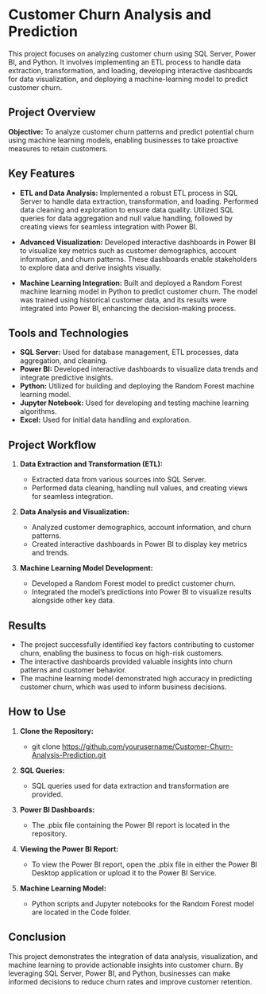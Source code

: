 # Customer Churn Analysis and Prediction

This project focuses on analyzing customer churn using SQL Server, Power BI, and Python. It involves implementing an ETL process to handle data extraction, transformation, and loading, developing interactive dashboards for data visualization, and deploying a machine-learning model to predict customer churn.

## Project Overview

**Objective:** To analyze customer churn patterns and predict potential churn using machine learning models, enabling businesses to take proactive measures to retain customers.

## Key Features

- **ETL and Data Analysis:** Implemented a robust ETL process in SQL Server to handle data extraction, transformation, and loading. Performed data cleaning and exploration to ensure data quality. Utilized SQL queries for data aggregation and null value handling, followed by creating views for seamless integration with Power BI.
  
- **Advanced Visualization:** Developed interactive dashboards in Power BI to visualize key metrics such as customer demographics, account information, and churn patterns. These dashboards enable stakeholders to explore data and derive insights visually.

- **Machine Learning Integration:** Built and deployed a Random Forest machine learning model in Python to predict customer churn. The model was trained using historical customer data, and its results were integrated into Power BI, enhancing the decision-making process.

## Tools and Technologies

- **SQL Server:** Used for database management, ETL processes, data aggregation, and cleaning.
- **Power BI:** Developed interactive dashboards to visualize data trends and integrate predictive insights.
- **Python:** Utilized for building and deploying the Random Forest machine learning model.
- **Jupyter Notebook:** Used for developing and testing machine learning algorithms.
- **Excel:** Used for initial data handling and exploration.

## Project Workflow

1. **Data Extraction and Transformation (ETL):**
   - Extracted data from various sources into SQL Server.
   - Performed data cleaning, handling null values, and creating views for seamless integration.
   
2. **Data Analysis and Visualization:**
   - Analyzed customer demographics, account information, and churn patterns.
   - Created interactive dashboards in Power BI to display key metrics and trends.

3. **Machine Learning Model Development:**
   - Developed a Random Forest model to predict customer churn.
   - Integrated the model’s predictions into Power BI to visualize results alongside other key data.

## Results

- The project successfully identified key factors contributing to customer churn, enabling the business to focus on high-risk customers.
- The interactive dashboards provided valuable insights into churn patterns and customer behavior.
- The machine learning model demonstrated high accuracy in predicting customer churn, which was used to inform business decisions.

## How to Use

1. **Clone the Repository:**
   - git clone https://github.com/yourusername/Customer-Churn-Analysis-Prediction.git

2. **SQL Queries:**
   - SQL queries used for data extraction and transformation are provided.

3. **Power BI Dashboards:**
   - The .pbix file containing the Power BI report is located in the repository.

4. **Viewing the Power BI Report:**
   - To view the Power BI report, open the .pbix file in either the Power BI Desktop application or upload it to the Power BI Service.

5. **Machine Learning Model:**
   - Python scripts and Jupyter notebooks for the Random Forest model are located in the Code folder.

## Conclusion
This project demonstrates the integration of data analysis, visualization, and machine learning to provide actionable insights into customer churn. By leveraging SQL Server, Power BI, and Python, businesses can make informed decisions to reduce churn rates and improve customer retention.

